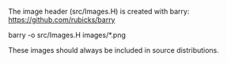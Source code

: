 The image header (src/Images.H) is created with barry:
https://github.com/rubicks/barry

barry -o src/Images.H images/*.png

These images should always be included in source distributions.

